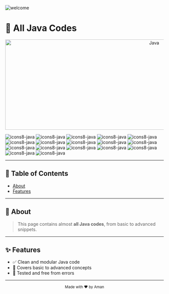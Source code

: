 ![welcome](https://github.com/user-attachments/assets/069c83c1-964d-4b32-96f5-ef0cbdd05380)

# 🚀 All Java Codes

<p align="center">
  <img width="931" height="286" alt="Java" src="https://github.com/user-attachments/assets/522d9d79-037a-4e80-aba4-cffa401859e9" />
</p>

![icons8-java](https://github.com/user-attachments/assets/23d2ba8a-76a6-48fe-b182-0c9d4bc3e0cb)
![icons8-java](https://github.com/user-attachments/assets/368ba6da-5fc3-49fb-a768-fd0792e9e099)
![icons8-java](https://github.com/user-attachments/assets/5b9d66a4-1663-436c-8e6c-ce98625e0a43)
![icons8-java](https://github.com/user-attachments/assets/487a4993-5f14-4f81-be5b-0957985e8fe2)
![icons8-java](https://github.com/user-attachments/assets/9376eea9-2b1f-4133-bd7d-0b36207b7e36)
![icons8-java](https://github.com/user-attachments/assets/f03ca225-7c0b-4ac7-a23e-093e7de1d71a)
![icons8-java](https://github.com/user-attachments/assets/efe82cf7-b827-4479-9615-9f64901028a9)
![icons8-java](https://github.com/user-attachments/assets/8d073ea8-6139-4b40-8b6a-64280cd9f60a)
![icons8-java](https://github.com/user-attachments/assets/2236227c-8b03-4351-b635-78030979b452)
![icons8-java](https://github.com/user-attachments/assets/537205a3-5494-444a-90d3-1e80fb4c95c6)
![icons8-java](https://github.com/user-attachments/assets/2e07e4db-4ec8-4fca-9790-00af1ebd0bf1)
![icons8-java](https://github.com/user-attachments/assets/a578deb7-0ae9-46ed-bc98-a2b4e729de19)
![icons8-java](https://github.com/user-attachments/assets/9da53fc7-8542-4c06-94fe-17ed87e83e86)
![icons8-java](https://github.com/user-attachments/assets/71cc4de0-62b3-4967-b5a6-1b461fe07217)
![icons8-java](https://github.com/user-attachments/assets/236cbbf4-c70d-41d8-b070-406da2ef0fc9)
![icons8-java](https://github.com/user-attachments/assets/eef4ccf6-6307-4f5b-8459-46caee2974ad)
![icons8-java](https://github.com/user-attachments/assets/bb377eb1-e514-4d9d-a1e6-885d254f3f0c)


---

## 📑 Table of Contents
- [About](#about)
- [Features](#features)

---

## 📖 About

> This page contains almost **all Java codes**, from basic to advanced snippets.

---

## ✨ Features

- ✅ Clean and modular Java code  
- 🚀 Covers basic to advanced concepts  
- 🔧 Tested and free from errors  

---

<p align="center">
  <sub>Made with ❤️ by Aman</sub>
</p>
